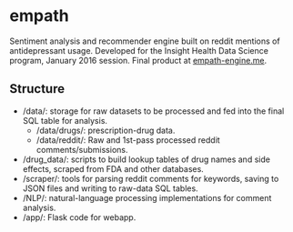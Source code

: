 # empath
Sentiment analysis and recommender engine built on reddit mentions of 
antidepressant usage.  Developed for the Insight Health Data Science program, 
January 2016 session.  Final product at [empath-engine.me](http://www.empath-engine.me).

## Structure
* /data/:
storage for raw datasets to be processed and fed into the final SQL table for 
analysis.
	* /data/drugs/:
prescription-drug data.
	* /data/reddit/:
Raw and 1st-pass processed reddit comments/submissions.
* /drug_data/:
scripts to build lookup tables of drug names and side effects, 
scraped from FDA and other databases.
* /scraper/:
tools for parsing reddit comments for keywords, saving to JSON files and 
writing to raw-data SQL tables.
* /NLP/:
natural-language processing implementations for comment analysis.
* /app/:
Flask code for webapp.

